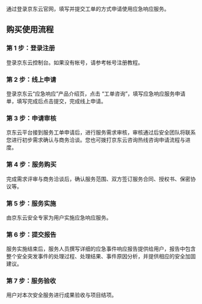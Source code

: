 通过登录京东云官网，填写并提交工单的方式申请使用应急响应服务。 

## 购买使用流程

### 第 1 步：登录注册
登录京东云控制台。如果没有帐号，请参考帐号注册教程。

### 第 2 步：线上申请
登录京东云“应急响应”产品介绍页，点击 “工单咨询”，填写应急响应服务申请单，填写完成后点击提交，完成线上申请。

### 第 3 步：申请审核
京东云平台接到服务工单申请后，进行服务需求审核，审核通过后安全团队将联系您进行初步需求确认与商务洽谈。您也可拨打京东云咨询热线咨询申请流程与进度。

### 第 4 步：服务购买
完成需求评审与商务洽谈后，确认服务范围、双方签订服务合同、授权书、保密协议等。

### 第 5 步：服务实施
由京东云安全专家为用户实施应急响应服务。

### 第 6 步：提交报告
服务实施结束后，服务人员撰写详细的应急事件响应报告提供给用户，报告中包含整个安全突发事件的处理过程、处理结果、事件原因分析，并提供相应的安全加固建议。

### 第 7 步：服务验收
用户对本次安全服务进行成果验收与项目结项。
